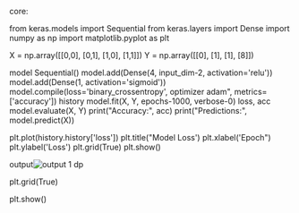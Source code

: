 core:

from keras.models import Sequential
from keras.layers import Dense
import numpy as np
import matplotlib.pyplot as plt

X = np.array([[0,0], [0,1], [1,0], [1,1]])
Y = np.array([[0], [1], [1], [8]])

model Sequential()
model.add(Dense(4, input_dim-2, activation='relu'))
model.add(Dense(1, activation='sigmoid'))
model.compile(loss='binary_crossentropy', optimizer adam", metrics=['accuracy'])
history model.fit(X, Y, epochs-1000, verbose-0)
loss, acc model.evaluate(X, Y)
print("Accuracy:", acc)
print("Predictions:", model.predict(X))

plt.plot(history.history['loss'])
plt.title("Model Loss')
plt.xlabel('Epoch")
plt.ylabel('Loss')
plt.grid(True)
plt.show()

output![output 1 dp](https://github.com/user-attachments/assets/ad28a508-9cf9-4ef2-9ae4-9de0080fd545)

plt.grid(True)

plt.show()

